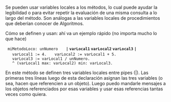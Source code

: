 Se pueden usar variables locales a los métodos, lo cual puede ayudar la legibilidad o para evitar repetir la evaluación de una misma consulta a lo largo del método. Son análogas a las variables locales de procedimientos que deberían conocer de Algoritmos.

Cómo se definen y usan: ahí va un ejemplo rápido (no importa mucho lo que hace)

` miMetodoLoco: unNumero`
`   `**`|` `varLocal1` `varLocal2` `varLocal3` `|`**
`   varLocal1 := 4.`
`   varLocal2 := varLocal1 + 5.`
`   varLocal3 := varLocal1 / unNumero.`
`   ^ (varLocal1 max: varLocal2) min: varLocal3.`

En este método se definen tres variables locales entre pipes (|). Las primeras tres líneas luego de esta declaración asignan las tres variables (o sea, hacen que referencien a un objeto). Luego puedo mandarle mensajes a los objetos referenciados por esas variables y usar esas referencias tantas veces como quiera.
